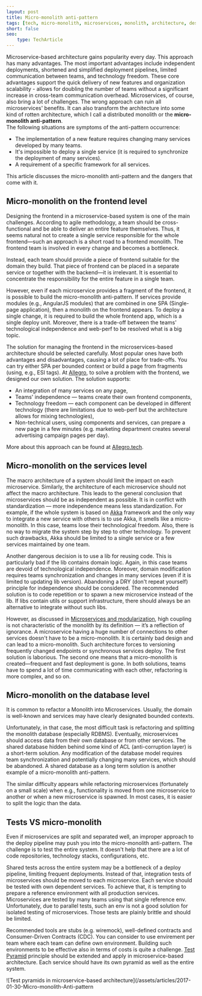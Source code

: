 ```yaml
---
layout: post
title: Micro-monolith anti-pattern
tags: [tech, micro-monolith, microservices, monolith, architecture, design, patterns, anti-patterns]
short: false
seo:
    type: TechArticle
---
```


Microservice-based architecture gains popularity every day.
This approach has many advantages.
The most important advantages include independent deployments, shortened and simplified deployment pipelines, limited communication between teams, and technology freedom.
These core advantages support the quick delivery of new features and organization scalability - allows for doubling the number of teams without a significant increase in cross-team communication overhead.
Microservices, of course, also bring a lot of challenges.
The wrong approach can ruin all microservices' benefits.
It can also transform the architecture into some kind of rotten architecture, which I call a distributed monolith or the **micro-monolith anti-pattern**.  
The following situations are symptoms of the anti-pattern occurrence:

- The implementation of a new feature requires changing many services developed by many teams.
- It's impossible to deploy a single service (it is required to synchronize the deployment of many services).
- A requirement of a specific framework for all services.

This article discusses the micro-monolith anti-pattern and the dangers that come with it.

## Micro-monolith on the frontend level

Designing the frontend in a microservice-based system is one of the main challenges.
According to agile methodology, a team should be cross-functional and be able to deliver an entire feature themselves.
Thus, it seems natural not to create a single service responsible for the whole frontend—such an approach is a short road to a frontend monolith.
The frontend team is involved in every change and becomes a bottleneck.

Instead, each team should provide a piece of frontend suitable for the domain they build.
That piece of frontend can be placed in a separate service or together with the backend—it is irrelevant.
It is essential to concentrate the responsibility for the entire feature in a single team.

However, even if each microservice provides a fragment of the frontend, it is possible to build the micro-monolith anti-pattern.
If services provide modules (e.g., AngularJS modules) that are combined in one SPA (Single-page application),
then a monolith on the frontend appears.
To deploy a single change, it is required to build the whole frontend app, which is a single deploy unit.
Moreover, there is a trade-off between the teams' technological independence and web-perf to be resolved what is a big topic.

The solution for managing the frontend in the microservices-based architecture should be selected carefully.
Most popular ones have both advantages and disadvantages, causing a lot of place for trade-offs.
You can try either SPA per bounded context or build a page from fragments (using, e.g., ESI tags).
At [Allegro](http://allegro.pl), to solve a problem with the frontend, we designed our own solution.
The solution supports:

- An integration of many services on any page,
- Teams' independence — teams create their own frontend components,
- Technology freedom — each component can be developed in different technology (there are limitations due to web-perf but the architecture allows for mixing technologies),
- Non-technical users, using components and services, can prepare a new page in a few minutes (e.g. marketing department creates several advertising campaign pages per day).

More about this approach can be found at [Allegro.tech](http://allegro.tech/2016/03/Managing-Frontend-in-the-microservices-architecture.html).

## Micro-monolith on the services level

The macro architecture of a system should limit the impact on each microservice.
Similarly, the architecture of each microservice should not affect the macro architecture.
This leads to the general conclusion that microservices should be as independent as possible.
It is in conflict with standardization — more independence means less standardization.
For example, if the whole system is based on [Akka](http://akka.io) framework and the only way to integrate a new service
with others is to use Akka, it smells like a micro-monolith.
In this case, teams lose their technological freedom.
Also, there is no way to migrate the system step by step to other technology.
To prevent such drawbacks, Akka should be limited to a single service or a few services maintained by one team.

Another dangerous decision is to use a lib for reusing code.
This is particularly bad if the lib contains domain logic.
Again, in this case teams are devoid of technological independence.
Moreover, domain modification requires teams synchronization and changes in many services (even if it is limited to updating lib version).
Abandoning a DRY (don't repeat yourself) principle for independence should be considered.
The recommended solution is to code repetition or to spawn a new microservice instead of the lib.
If libs contain utils or support infrastructure, there should always be an alternative to integrate without such libs.

However, as discussed in [Microservices and modularization](/2017/01/08/Microservices-and-modularization.html),
high coupling is not characteristic of the monolith by its definition — it’s a reflection of ignorance.
A microservice having a huge number of connections to other services doesn't have to be a micro-monolith.
It is certainly bad design and can lead to a micro-monolith.
Such architecture forces to versioning frequently changed endpoints or synchronous services deploy.
The first solution is laborious.
The second one means that a micro-monolith is created—frequent and fast deployment is gone.
In both solutions, teams have to spend a lot of time communicating with each other, refactoring is more complex, and so on.

## Micro-monolith on the database level

It is common to refactor a Monolith into Microservices.
Usually, the domain is well-known and services may have clearly designated bounded contexts.

Unfortunately, in that case, the most difficult task is refactoring and splitting the monolith database (especially RDBMS).
Eventually, microservices should access data from their own database or from other services.
The shared database hidden behind some kind of ACL (anti-corruption layer) is a short-term solution.
Any modification of the database model requires team synchronization and potentially changing many services, which should be abandoned.
A shared database as a long term solution is another example of a micro-monolith anti-pattern.

The similar difficulty appears while refactoring microservices (fortunately on a small scale) when 
e.g., functionality is moved from one microservice to another or when a new microservice is spawned.
In most cases, it is easier to split the logic than the data.

## Tests VS micro-monolith

Even if microservices are split and separated well, an improper approach to the deploy pipeline may push you into the micro-monolith anti-pattern.
The challenge is to test the entire system.
It doesn't help that there are a lot of code repositories, technology stacks, configurations, etc.

Shared tests across the entire system may be a bottleneck of a deploy pipeline, limiting frequent deployments.
Instead of that, integration tests of microservices should be moved to each microservice.
Each service should be tested with own dependent services.
To achieve that, it is tempting to prepare a reference environment with all production services.
Microservices are tested by many teams using that single reference env.
Unfortunately, due to parallel tests, such an env is not a good solution for isolated testing of microservices.
Those tests are plainly brittle and should be limited.

Recommended tools are stubs (e.g. wiremock), well-defined contracts and Consumer-Driven Contracts (CDC).
You can consider to use envirement per team where each team can define own environment.
Building such environments to be effective also in terms of costs is quite a challenge.
[Test Pyramid](http://martinfowler.com/bliki/TestPyramid.html) principle should be extended and apply in microservice-based architecture.
Each service should have its own pyramid as well as the entire system.

![Test pyramids in microservice-based architecture](/assets/articles/2017-01-30-Micro-monolith-Anti-pattern
